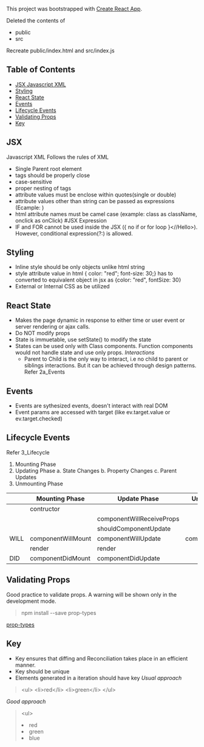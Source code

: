 This project was bootstrapped with [Create React App](https://github.com/facebookincubator/create-react-app).

Deleted the contents of

- public
- src

Recreate public/index.html and src/index.js

## Table of Contents

- [JSX Javascript XML](#jsx)
- [Styling](#styling)
- [React State](#react-state)
- [Events](#events)
- [Lifecycle Events](#lifecycle-events)
- [Validating Props](#validating-props)
- [Key](#key)

## JSX

Javascript XML Follows the rules of XML

- Single Parent root element
- tags should be properly close
- case-sensitive
- proper nesting of tags
- attribute values must be enclose within quotes(single or double)
- attribute values other than string can be passed as expressions (Ecample: <Hello val={100}>)
- html attribute names must be camel case (example: class as className, onclick as onClick)
  #JSX Expression
- IF and FOR cannot be used inside the JSX (<Hello>{ no if or for loop }<//Hello>). However, conditional expression(?:) is allowed.

## Styling

- Inline style should be only objects unlike html string
- style attribute value in html { color: "red"; font-size: 30;} has to converted to equivalent object in jsx as {color: "red", fontSize: 30}
- External or Internal CSS as be utilized

## React State

- Makes the page dynamic in response to either time or user event or server rendering or ajax calls.
- Do NOT modify props
- State is immuetable, use setState() to modify the state
- States can be used only with Class components. Function components would not handle state and use only props.
  _Interactions_
  - Parent to Child is the only way to interact, i.e no child to parent or siblings interactions. But it can be achieved through design patterns.
    Refer 2a_Events

## Events

- Events are sythesized events, doesn't interact with real DOM
- Event params are accessed with target (like ev.target.value or ev.target.checked)

## Lifecycle Events

Refer 3_Lifecycle

1.  Mounting Phase
2.  Updating Phase
    a. State Changes
    b. Property Changes
    c. Parent Updates
3.  Unmounting Phase

|      | Mounting Phase     | Update Phase              | Unmounting Phase     |
| ---- | ------------------ | ------------------------- | -------------------- |
|      | contructor         |                           |                      |
|      |                    | componentWillReceiveProps |                      |
|      |                    | shouldComponentUpdate     |                      |
| WILL | componentWillMount | componentWillUpdate       | componentWillUnmount |
|      | render             | render                    |                      |
| DID  | componentDidMount  | componentDidUpdate        |                      |

## Validating Props

Good practice to validate props. A warning will be shown only in the development mode.

> npm install --save prop-types

[prop-types](https://www.npmjs.com/package/prop-types)

## Key

- Key ensures that diffing and Reconciliation takes place in an efficient manner.
- Key should be unique
- Elements generated in a iteration should have key
  _Usual approach_

> <ul\>
> <li\>red</li\>
> <li\>green</li\>
> </ul\>

_Good approach_

> <ul\>
>
> <li key="red"\>red</li\>
> <li key="green"\>green</li\>
> <li key="blue"\>blue</li\>
> </ul\>
